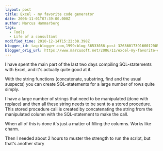 ```yaml
---
layout: post
title: Excel - my favorite code generator
date: 2006-11-01T07:39:00.000Z
author: Marcus Hammarberg
tags:
  - Tools
  - Life of a consultant
modified_time: 2010-12-14T15:22:38.398Z
blogger_id: tag:blogger.com,1999:blog-36533086.post-3263601739160012005
blogger_orig_url: https://www.marcusoft.net/2006/11/excel-my-favorite-code-generator.html
---
```


I have spent the main part of the last two days compiling
SQL-statements with Excel, and it's actually quite good at it.

With the string functions (concatenate, substring, find and the usual
suspects) you can create SQL-statements for a large number of rows quite
simply.

I have a large number of strings that need to be manipulated (done with
replace) and then all these string needs to be sent to a stored
procedure. This stored procedure call is created by concatenating the
string from the manipulated column with the SQL-statement to make the
call.

When all of this is done it's just a matter of filling the columns.
Works like charm.

Then I needed about 2 hours to muster the strength to run the script,
but that's another story
